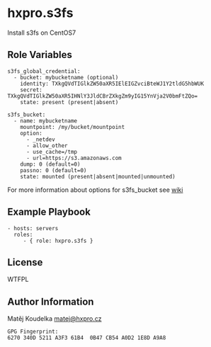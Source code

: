 hxpro.s3fs
==========

Install s3fs on CentOS7

Role Variables
--------------

    s3fs_global_credential:
      - bucket: mybucketname (optional)
        identity: TXkgQVdTIGlkZW50aXR5IElEIGZvciBteWJ1Y2tldG5hbWUK
        secret: TXkgQVdTIGlkZW50aXR5IHNlY3JldCBrZXkgZm9yIG15YnVja2V0bmFtZQo=
        state: present (present|absent)
    
    s3fs_bucket:
      - name: mybucketname
        mountpoint: /my/bucket/mountpoint
        option:
          - _netdev
          - allow_other
          - use_cache=/tmp
          - url=https://s3.amazonaws.com
        dump: 0 (default=0)
        passno: 0 (default=0)
        state: mounted (present|absent|mounted|unmounted)

For more information about options for s3fs_bucket see [wiki][1]

Example Playbook
----------------

    - hosts: servers
      roles:
         - { role: hxpro.s3fs }

License
-------

WTFPL

Author Information
------------------

Matěj Koudelka <matej@hxpro.cz>

    GPG Fingerprint: 
    6270 340D 5211 A3F3 61B4  0B47 CB54 A0D2 1E8D A9A8

[1]: https://github.com/s3fs-fuse/s3fs-fuse/wiki/Fuse-Over-Amazon#options
